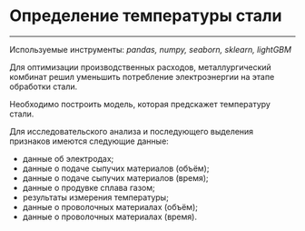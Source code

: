 # Определение температуры стали
---
Используемые инструменты: *pandas, numpy, seaborn, sklearn, lightGBM*

Для оптимизации производственных расходов, металлургический комбинат решил уменьшить потребление электроэнергии на этапе обработки стали.

Необходимо построить модель, которая предскажет температуру стали.

Для исследовательского анализа и последующего выделения признаков имеются следующие данные:
- данные об электродах;
- данные о подаче сыпучих материалов (объём);
- данные о подаче сыпучих материалов (время);
- данные о продувке сплава газом;
- результаты измерения температуры;
- данные о проволочных материалах (объём);
- данные о проволочных материалах (время).
